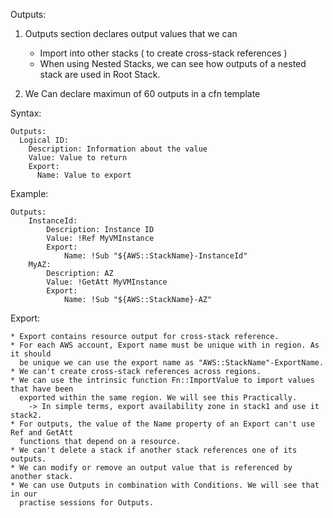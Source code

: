 Outputs:

1. Outputs section declares output values that we can

	* Import into other stacks ( to create cross-stack references )
	* When using Nested Stacks, we can see how outputs of a nested stack are used
	  in Root Stack.

2. We Can declare maximun of 60 outputs in a cfn template

Syntax:

	Outputs:
	  Logical ID:
		Description: Information about the value
		Value: Value to return
		Export:
		  Name: Value to export


Example:

	Outputs:
		InstanceId:
			Description: Instance ID
			Value: !Ref MyVMInstance
			Export:
				Name: !Sub "${AWS::StackName}-InstanceId"
		MyAZ:
			Description: AZ
			Value: !GetAtt MyVMInstance
			Export:
				Name: !Sub "${AWS::StackName}-AZ"


Export:
	
	* Export contains resource output for cross-stack reference.
	* For each AWS account, Export name must be unique with in region. As it should
	  be unique we can use the export name as "AWS::StackName"-ExportName.
	* We can't create cross-stack references across regions.
	* We can use the intrinsic function Fn::ImportValue to import values that have been
	  exported within the same region. We will see this Practically.
	  	-> In simple terms, export availability zone in stack1 and use it stack2.
	* For outputs, the value of the Name property of an Export can't use Ref and GetAtt
	  functions that depend on a resource.
	* We can't delete a stack if another stack references one of its outputs.
	* We can modify or remove an output value that is referenced by another stack.
	* We can use Outputs in combination with Conditions. We will see that in our
	  practise sessions for Outputs. 